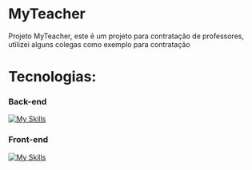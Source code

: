 # MyTeacher

Projeto MyTeacher, este é um projeto para contratação de professores, utilizei alguns colegas como exemplo para contratação

# Tecnologias:
### Back-end
[![My Skills](https://skillicons.dev/icons?i=django,sqlite)](https://skillicons.dev)

### Front-end
[![My Skills](https://skillicons.dev/icons?i=react,nextjs,ts)](https://skillicons.dev)
